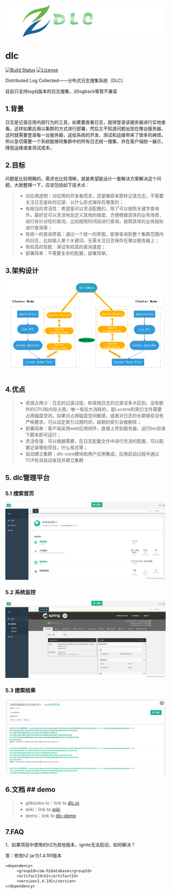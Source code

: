 ![](LOGO.png)
# dlc
[![Build Status](https://travis-ci.org/xiapshen/dlc.svg?branch=master)](https://travis-ci.org/xiapshen/dlc) [![License](https://img.shields.io/badge/license-Apache%202-4EB1BA.svg)](https://www.apache.org/licenses/LICENSE-2.0.html)

Distributed Log Collected——分布式日志搜集系统（DLC）

目前只支持log4j版本的日志搜集，对logback等暂不兼容

## 1.背景
日志是记录应用内部行为的工具，如果要查看日志，就得登录该服务器进行实地查看。这样如果应用以集群的方式进行部署，然后又不知道问题出现在哪台服务器，这时就需要登录每一台服务器，这给系统的开发、测试和运维带来了很多的麻烦。
所以急切需要一个系统能够将集群中的所有日志统一搜集，并在客户端统一展示，降低运维或者测试成本。

## 2.目标

问题是比较明确的，需求也比较清晰，就是希望能设计一套解决方案解决这个问题，大致整理一下，应该包括如下技术点：

> *   对应用透明：对应用的开发者而言，还是像原来那样记录日志，不需要关注日志是如何记录、以什么形式保存在哪里的；
> *   有相当的灵活性：希望是可以灵活配置的，除了可以按照关键字查询外，最好还可以灵活地自定义其他的维度，方便根据具体的业务场景，进行有针对性的查询，比如按照时间段进行查询，按照具体的业务指标进行查询等；
> *   有统一的查询界面：通过一个统一的界面，能够查询到整个集群范围内的日志，比如输入某个关键词，无需关注日志保存在哪台服务器上；
> *   有较高的性能：保证有较高的查询速度；
> *   部署简单：不需要复杂的配置，部署简单。

## 3.架构设计
![](./docs/images/架构.PNG)

## 4.优点
     
> *   资源占用少：日志的记录过程，和常规日志的记录没多大区别，没有额外的CPU和内存占用，唯一有较大消耗的，是Lucene的索引文件需要占用磁盘空间，如果对占用磁盘空间敏感，或者对日志的长期保存没有严格要求，可以设定索引过期时间，超期的索引会被删除；
> *   部署简单：客户端采用web应用闭环，直接上传到服务器，运行bin目录下脚本即可运行；
> *   灵活性强：可以根据需要，在日志配置文件中进行灵活的配置，可以配置记录哪些项目，什么格式等；
> *   自动建立集群：dlc-core模块和用户应用集成，应用启动过程中通过TCP检测自动发现并建立集群

## 5. dlc管理平台
### 5.1 搜索首页
![](./docs/images/search_index.png)

### 5.2 系统监控
![](./docs/images/dlc-admin-monitor.png)

### 5.3 搜索结果
![](./docs/images/result.png)

## 6.文档 ## demo
> *  gitbooks-io：link to [dlc.io](https://dlc.gitbooks.io/dlc-user-book/content/)
> *  wiki：link to [wiki](https://github.com/xiapshen/dlc/wiki)
> *  demo：link to [dlc-demo](https://github.com/xiapshen/dlc/tree/master/exmple)

## 7.FAQ
1、如果项目中使用的h2为其他版本，ignite无法启动，如何解决？

答：修改h2 jar为1.4.191版本
```
<dependency>
     <groupId>com.h2database</groupId>
     <artifactId>h2</artifactId>
     <version>1.4.191</version>
</dependency>
```
